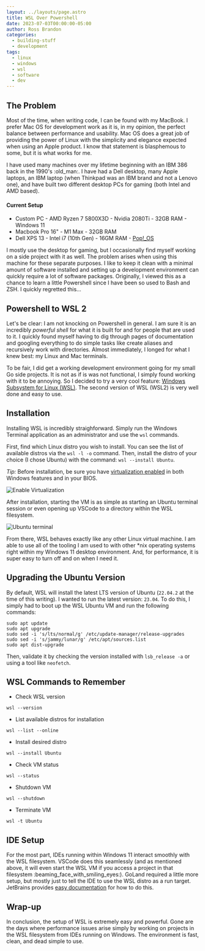 ```yaml
---
layout: ../layouts/page.astro
title: WSL Over Powershell
date: 2023-07-03T00:00:00-05:00
author: Ross Brandon
categories:
  - building-stuff
  - development
tags:
  - linux
  - windows
  - wsl
  - software
  - dev
---
```


## The Problem

Most of the time, when writing code, I can be found with my MacBook. I prefer Mac OS for development work as it is, in my opinion, the perfect balance between performance and usability. Mac OS does a great job of providing the power of Linux with the simplicity and elegance expected when using an Apple product. I know that statement is blasphemous to some, but it is what works for me.

I have used many machines over my lifetime beginning with an IBM 386 back in the 1990's :old_man:. I have had a Dell desktop, many Apple laptops, an IBM laptop (when Thinkpad was an IBM brand and not a Lenovo one), and have built two different desktop PCs for gaming (both Intel and AMD based).

#### Current Setup

- Custom PC - AMD Ryzen 7 5800X3D - Nvidia 2080Ti - 32GB RAM - Windows 11
- Macbook Pro 16" - M1 Max - 32GB RAM
- Dell XPS 13 - Intel i7 (10th Gen) - 16GM RAM - [Pop!\_OS](https://pop.system76.com/)

I mostly use the desktop for gaming, but I occasionally find myself working on a side project with it as well. The problem arises when using this machine for these separate purposes. I like to keep it clean with a minimal amount of software installed and setting up a development environment can quickly require a lot of software packages. Originally, I viewed this as a chance to learn a little Powershell since I have been so used to Bash and ZSH. I quickly regretted this...

## Powershell to WSL 2

Let's be clear: I am not knocking on Powershell in general. I am sure it is an incredibly _powerful shell_ for what it is built for and for people that are used to it. I quickly found myself having to dig through pages of documentation and googling everything to do simple tasks like create aliases and recursively work with directories. Almost immediately, I longed for what I knew best: my Linux and Mac terminals.

To be fair, I did get a working development environment going for my small Go side projects. It is not as if is was not functional, I simply found working with it to be annoying. So I decided to try a very cool feature: [Windows Subsystem for Linux (WSL)](https://learn.microsoft.com/en-us/windows/wsl/). The second version of WSL (WSL2) is very well done and easy to use.

## Installation

Installing WSL is incredibly straighforward. Simply run the Windows Terminal application as an administrator and use the `wsl` commands.

First, find which Linux distro you wish to install. You can see the list of available distros via the `wsl -l -o` command. Then, install the distro of your choice (I chose Ubuntu) with the command: `wsl --install Ubuntu`.

_Tip:_ Before installation, be sure you have [virtualization enabled](https://support.microsoft.com/en-us/windows/enable-virtualization-on-windows-11-pcs-c5578302-6e43-4b4b-a449-8ced115f58e1) in both Windows features and in your BIOS.

![Enable Virtualization](@assets/images/enable_virtualization.png 'Enable virtualization in Windows features')

After installation, starting the VM is as simple as starting an Ubuntu terminal session or even opening up VSCode to a directory within the WSL filesystem.

![Ubuntu terminal](@assets/images/terminal.png 'Ubuntu terminal')

From there, WSL behaves exactly like any other Linux virtual machine. I am able to use all of the tooling I am used to with other \*nix operating systems right within my Windows 11 desktop environment. And, for performance, it is super easy to turn off and on when I need it.

## Upgrading the Ubuntu Version

By default, WSL will install the latest LTS version of Ubuntu (`22.04.2` at the time of this writing). I wanted to run the latest version: `23.04`. To do this, I simply had to boot up the WSL Ubuntu VM and run the following commands:

```
sudo apt update
sudo apt upgrade
sudo sed -i 's/lts/normal/g' /etc/update-manager/release-upgrades
sudo sed -i 's/jammy/lunar/g' /etc/apt/sources.list
sudo apt dist-upgrade
```

Then, validate it by checking the version installed with `lsb_release -a` or using a tool like `neofetch`.

## WSL Commands to Remember

- Check WSL version

```
wsl --version
```

- List available distros for installation

```
wsl --list --online
```

- Install desired distro

```
wsl --install Ubuntu
```

- Check VM status

```
wsl --status
```

- Shutdown VM

```
wsl --shutdown
```

- Terminate VM

```
wsl -t Ubuntu
```

## IDE Setup

For the most part, IDEs running within Windows 11 interact smoothly with the WSL filesystem. VSCode does this seamlessly (and as mentioned above, it will even start the WSL VM if you access a project in that filesystem :beaming_face_with_smiling_eyes:). GoLand required a little more setup, but mostly just to tell the IDE to use the WSL distro as a run target. JetBrains provides [easy documentation](https://www.jetbrains.com/help/go/how-to-use-wsl-development-environment-in-product.html#local_project) for how to do this.

## Wrap-up

In conclusion, the setup of WSL is extremely easy and powerful. Gone are the days where performance issues arise simply by working on projects in the WSL filesystem from IDEs running on Windows. The environment is fast, clean, and dead simple to use.
